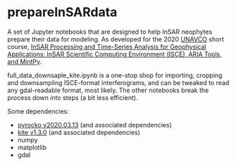 # prepareInSARdata

A set of Jupyter notebooks that are designed to help InSAR neophytes prepare their data for modeling. As developed for the 2020 <a href="https://www.unavco.org/">UNAVCO</a> short course, <a href="https://www.unavco.org/education/professional-development/short-courses/2020/insar-theory-processing/insar-theory-processing.html">InSAR Processing and Time-Series Analysis for Geophysical Applications: InSAR Scientific Computing Environment (ISCE), ARIA Tools, and MintPy</a>.

full_data_downsaple_kite.ipynb is a one-stop shop for importing, cropping and downsampling ISCE-format interferograms, and can be tweaked to read any gdal-readable format, most likely. The other notebooks break the process down into steps (a bit less efficient).

Some dependencies:

<ul>
  <li><a href="https://pyrocko.org/docs/current/install/">pyrocko v2020.03.13</a> (and associated dependencies)</li>
  <li><a href="https://pyrocko.org/kite/docs/current/installation.html">kite v1.3.0</a> (and associated dependencies)</li>
  <li>numpy</li>
  <li>matplotlib</li>
  <li>gdal</li>
</ul>

